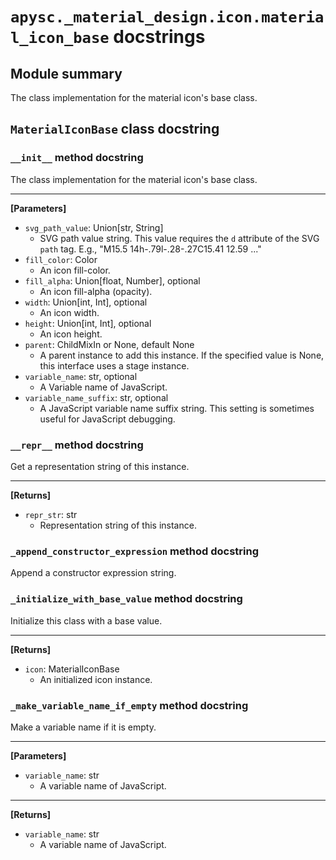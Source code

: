 # `apysc._material_design.icon.material_icon_base` docstrings

## Module summary

The class implementation for the material icon's base class.

## `MaterialIconBase` class docstring

### `__init__` method docstring

The class implementation for the material icon's base class.<hr>

**[Parameters]**

- `svg_path_value`: Union[str, String]
  - SVG path value string. This value requires the `d` attribute of the SVG `path` tag. E.g., "M15.5 14h-.79l-.28-.27C15.41 12.59 ..."
- `fill_color`: Color
  - An icon fill-color.
- `fill_alpha`: Union[float, Number], optional
  - An icon fill-alpha (opacity).
- `width`: Union[int, Int], optional
  - An icon width.
- `height`: Union[int, Int], optional
  - An icon height.
- `parent`: ChildMixIn or None, default None
  - A parent instance to add this instance. If the specified value is None, this interface uses a stage instance.
- `variable_name`: str, optional
  - A Variable name of JavaScript.
- `variable_name_suffix`: str, optional
  - A JavaScript variable name suffix string. This setting is sometimes useful for JavaScript debugging.

### `__repr__` method docstring

Get a representation string of this instance.<hr>

**[Returns]**

- `repr_str`: str
  - Representation string of this instance.

### `_append_constructor_expression` method docstring

Append a constructor expression string.

### `_initialize_with_base_value` method docstring

Initialize this class with a base value.<hr>

**[Returns]**

- `icon`: MaterialIconBase
  - An initialized icon instance.

### `_make_variable_name_if_empty` method docstring

Make a variable name if it is empty.<hr>

**[Parameters]**

- `variable_name`: str
  - A variable name of JavaScript.

<hr>

**[Returns]**

- `variable_name`: str
  - A variable name of JavaScript.